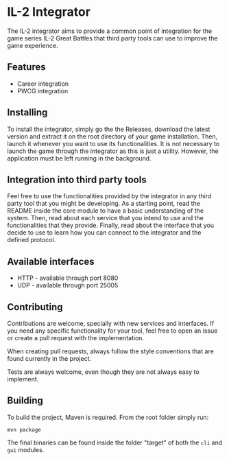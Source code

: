 # IL-2 Integrator

The IL-2 integrator aims to provide a common point of integration for the game series IL-2 Great
Battles that third party tools can use to improve the game experience.

## Features
* Career integration
* PWCG integration

## Installing
To install the integrator, simply go the the Releases, download the latest version and extract it on
the root directory of your game installation. Then, launch it whenever you want to use its
functionalities. It is not necessary to launch the game through the integrator as this is just a
utility. However, the application must be left running in the background.

## Integration into third party tools
Feel free to use the functionalities provided by the integrator in any third party tool that you
might be developing. As a starting point, read the README inside the core module to have a basic
understanding of the system. Then, read about each service that you intend to use and the
functionalities that they provide. Finally, read about the interface that you decide to use to learn
how you can connect to the integrator and the defined protocol.

## Available interfaces
* HTTP - available through port 8080
* UDP - available through port 25005

## Contributing
Contributions are welcome, specially with new services and interfaces. If you need any specific
functionality for your tool, feel free to open an issue or create a pull request with the
implementation.

When creating pull requests, always follow the style conventions that are found currently in the
project.

Tests are always welcome, even though they are not always easy to implement. 

## Building
To build the project, Maven is required. From the root folder simply run:

`mvn package`

The final binaries can be found inside the folder "target" of both the `cli` and `gui` modules.